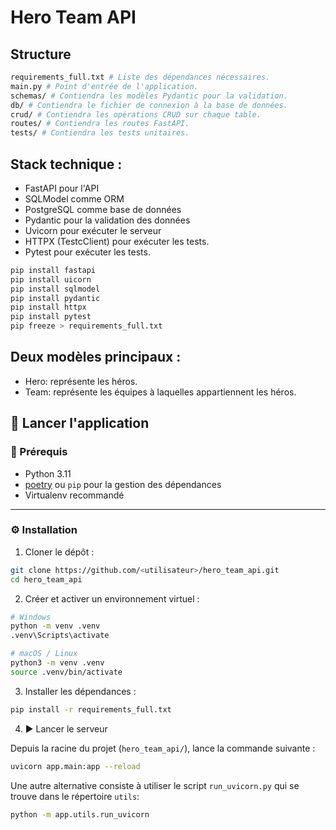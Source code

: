# Hero Team API

## Structure
```bash
requirements_full.txt # Liste des dépendances nécessaires.
main.py # Point d'entrée de l'application.
schemas/ # Contiendra les modèles Pydantic pour la validation.
db/ # Contiendra le fichier de connexion à la base de données.
crud/ # Contiendra les opérations CRUD sur chaque table.
routes/ # Contiendra les routes FastAPI.
tests/ # Contiendra les tests unitaires.
```

## Stack technique :

- FastAPI pour l'API
- SQLModel comme ORM
- PostgreSQL comme base de données
- Pydantic pour la validation des données
- Uvicorn pour exécuter le serveur
- HTTPX (TestcClient) pour exécuter les tests.
- Pytest pour exécuter les tests.

```bash
pip install fastapi
pip install uicorn
pip install sqlmodel
pip install pydantic
pip install httpx
pip install pytest
pip freeze > requirements_full.txt
```

## Deux modèles principaux :

- Hero: représente les héros.
- Team: représente les équipes à laquelles appartiennent les héros.

## 🚀 Lancer l'application

### 🧱 Prérequis

- Python 3.11
- [poetry](https://python-poetry.org/) ou `pip` pour la gestion des dépendances
- Virtualenv recommandé

---

### ⚙️ Installation

1. Cloner le dépôt :

```bash
git clone https://github.com/<utilisateur>/hero_team_api.git
cd hero_team_api
```

2. Créer et activer un environnement virtuel :

```bash
# Windows
python -m venv .venv
.venv\Scripts\activate

# macOS / Linux
python3 -m venv .venv
source .venv/bin/activate
```

3. Installer les dépendances :

```bash
pip install -r requirements_full.txt
```

4. ▶️ Lancer le serveur

Depuis la racine du projet (`hero_team_api/`), lance la commande suivante :

```bash
uvicorn app.main:app --reload
```

Une autre alternative consiste à utiliser le script `run_uvicorn.py` qui se trouve dans le 
répertoire `utils`:

```bash
python -m app.utils.run_uvicorn
```